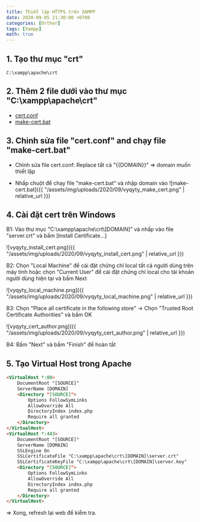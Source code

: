 ```yaml
---
title: Thiết lập HTTPS trên XAMPP
date: 2020-09-05 21:30:00 +0700
categories: [Orther]
tags: [Xampp]
math: true
---
```


## 1. Tạo thư mục "crt"
`C:\xampp\apache\crt`

## 2. Thêm 2 file dưới vào thư mục "C:\xampp\apache\crt"
- [cert.conf](https://gist.github.com/vyqyty/c965d90eeb4b897f7f3b517318d05007#file-cert-conf)
- [make-cert.bat](https://gist.github.com/vyqyty/c965d90eeb4b897f7f3b517318d05007#file-make-cert-bat)

## 3. Chỉnh sửa file "cert.conf" and chạy file "make-cert.bat"
- Chỉnh sửa file cert.conf: 
Replace tất cả "{{DOMAIN}}" => domain muốn thiết lập

- Nhấp chuột để chạy file "make-cert.bat" và nhập domain vào
![make-cert.bat]({{ "/assets/img/uploads/2020/09/vyqyty_make_cert.png" | relative_url }})

## 4. Cài đặt cert trên Windows

<p>B1: Vào thư mục "C:\xampp\apache\crt\[DOMAIN]" và nhấp vào file "server.crt" và bấm [Install Certificate...]</p>
![vyqyty_install_cert.png]({{ "/assets/img/uploads/2020/09/vyqyty_install_cert.png" | relative_url }})
<p>B2: Chọn "Local Machine" để cài đặt chứng chỉ local tất cả người dùng trên máy tính hoặc chọn "Current User" để cài đặt chứng chỉ local cho tài khoản người dùng hiện tại và bấm Next</p>
![vyqyty_local_machine.png]({{ "/assets/img/uploads/2020/09/vyqyty_local_machine.png" | relative_url }})
<p>B3: Chọn "Place all certificate in the following store" -> Chọn "Trusted Root Certificate Authorities" và bấm OK</p>
![vyqyty_cert_author.png]({{ "/assets/img/uploads/2020/09/vyqyty_cert_author.png" | relative_url }})
<p>B4: Bấm "Next" và bấm "Finish" để hoàn tất</p>

## 5. Tạo Virtual Host trong Apache

```html
<VirtualHost *:80>
	DocumentRoot "[SOURCE]"
	ServerName [DOMAIN]
	<Directory "[SOURCE]">
        Options FollowSymLinks
        AllowOverride All
        DirectoryIndex index.php
        Require all granted
	</Directory>
</VirtualHost>
<VirtualHost *:443>
	DocumentRoot "[SOURCE]"
	ServerName [DOMAIN]
	SSLEngine On
	SSLCertificateFile "C:\xampp\apache\crt\[DOMAIN]\server.crt"
	SSLCertificateKeyFile "C:\xampp\apache\crt\[DOMAIN]\server.key"
    <Directory "[SOURCE]">
        Options FollowSymLinks
        AllowOverride All
        DirectoryIndex index.php
        Require all granted
    </Directory>
</VirtualHost>
```

=> Xong, refresh lại web để kiểm tra.